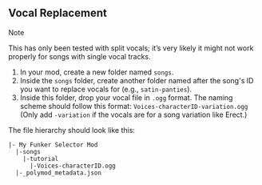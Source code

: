 ## Vocal Replacement

> [!NOTE]
> This has only been tested with split vocals; it’s very likely it might not work properly for songs with single vocal tracks.

1. In your mod, create a new folder named `songs`.
2. Inside the `songs` folder, create another folder named after the song's ID you want to replace vocals for (e.g., `satin-panties`).
3. Inside this folder, drop your vocal file in `.ogg` format. The naming scheme should follow this format: `Voices-characterID-variation.ogg` (Only add `-variation` if the vocals are for a song variation like Erect.)

The file hierarchy should look like this:
```
|- My Funker Selector Mod
  |-songs
    |-tutorial
      |-Voices-characterID.ogg
  |-_polymod_metadata.json
```
